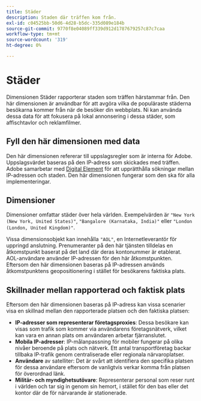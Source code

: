 ```yaml
---
title: Städer
description: Staden där träffen kom från.
exl-id: c04525bb-50d6-4d28-b5dc-335d089e184b
source-git-commit: 9770f8e04089ff339d912d1787679257c87c7caa
workflow-type: tm+mt
source-wordcount: '319'
ht-degree: 0%

---
```


# Städer

Dimensionen Städer rapporterar staden som träffen härstammar från. Den här dimensionen är användbar för att avgöra vilka de populäraste städerna besökarna kommer från när de besöker din webbplats. Ni kan använda dessa data för att fokusera på lokal annonsering i dessa städer, som affischtavlor och reklamfilmer.

## Fyll den här dimensionen med data

Den här dimensionen refererar till uppslagsregler som är interna för Adobe. Uppslagsvärdet baseras på den IP-adress som skickades med träffen. Adobe samarbetar med [Digital Element](https://www.digitalelement.com/) för att upprätthålla sökningar mellan IP-adressen och staden. Den här dimensionen fungerar som den ska för alla implementeringar.

## Dimensioner

Dimensioner omfattar städer över hela världen. Exempelvärden är `"New York (New York, United States)"`, `"Bangalore (Karnataka, India)"` eller `"London (London, United Kingdom)"`.

Vissa dimensionsobjekt kan innehålla `"AOL"`, en Internetleverantör för uppringd anslutning. Prenumeranter på den här tjänsten tilldelas en åtkomstpunkt baserat på det land där deras kontonummer är etablerat. AOL-användare använder IP-adressen för den här åtkomstpunkten. Eftersom den här dimensionen baseras på IP-adressen används åtkomstpunktens geopositionering i stället för besökarens faktiska plats.

## Skillnader mellan rapporterad och faktisk plats

Eftersom den här dimensionen baseras på IP-adress kan vissa scenarier visa en skillnad mellan den rapporterade platsen och den faktiska platsen:

* **IP-adresser som representerar företagsproxies**: Dessa besökare kan visas som trafik som kommer via användarens företagsnätverk, vilket kan vara en annan plats om användaren arbetar fjärranslutet.
* **Mobila IP-adresser**: IP-målanpassning för mobiler fungerar på olika nivåer beroende på plats och nätverk. Ett antal transportföretag backar tillbaka IP-trafik genom centraliserade eller regionala närvaroplatser.
* **Användare** av satelliter: Det är svårt att identifiera den specifika platsen för dessa användare eftersom de vanligtvis verkar komma från platsen för överordnad länk.
* **Militär- och myndighetsutövare**: Representerar personal som reser runt i världen och tar sig in genom sin hemort, i stället för den bas eller det kontor där de för närvarande är stationerade.
